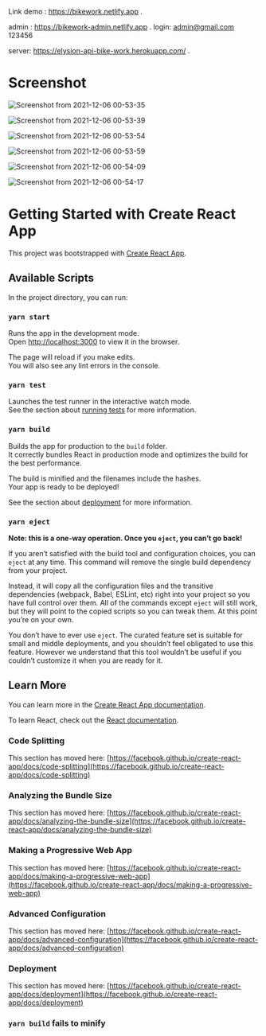 Link demo : https://bikework.netlify.app .




admin : https://bikework-admin.netlify.app .
login: admin@gmail.com 123456


server: https://elysion-api-bike-work.herokuapp.com/ .


# Screenshot
![Screenshot from 2021-12-06 00-53-35](https://user-images.githubusercontent.com/61737624/144757966-8a7f5d04-59f3-4d83-944d-6576321954fc.png)


![Screenshot from 2021-12-06 00-53-39](https://user-images.githubusercontent.com/61737624/144757967-5f75bbc0-51fc-4fb5-8a0f-bed36bbbdeed.png)


![Screenshot from 2021-12-06 00-53-54](https://user-images.githubusercontent.com/61737624/144757968-5b1558fc-ace7-4d2a-8438-622ce721af9b.png)


![Screenshot from 2021-12-06 00-53-59](https://user-images.githubusercontent.com/61737624/144757972-2698e3e1-c70b-401b-94b3-f828110af711.png)

![Screenshot from 2021-12-06 00-54-09](https://user-images.githubusercontent.com/61737624/144757974-5ec73b7c-a1fa-4bda-85f8-6e139ae1f2cf.png)


![Screenshot from 2021-12-06 00-54-17](https://user-images.githubusercontent.com/61737624/144757975-662beb2c-3cbe-4fbf-9972-b3dbfbd85fc9.png)

# Getting Started with Create React App

This project was bootstrapped with [Create React App](https://github.com/facebook/create-react-app).

## Available Scripts

In the project directory, you can run:

### `yarn start`

Runs the app in the development mode.\
Open [http://localhost:3000](http://localhost:3000) to view it in the browser.

The page will reload if you make edits.\
You will also see any lint errors in the console.

### `yarn test`

Launches the test runner in the interactive watch mode.\
See the section about [running tests](https://facebook.github.io/create-react-app/docs/running-tests) for more information.

### `yarn build`

Builds the app for production to the `build` folder.\
It correctly bundles React in production mode and optimizes the build for the best performance.

The build is minified and the filenames include the hashes.\
Your app is ready to be deployed!

See the section about [deployment](https://facebook.github.io/create-react-app/docs/deployment) for more information.

### `yarn eject`

**Note: this is a one-way operation. Once you `eject`, you can’t go back!**

If you aren’t satisfied with the build tool and configuration choices, you can `eject` at any time. This command will remove the single build dependency from your project.

Instead, it will copy all the configuration files and the transitive dependencies (webpack, Babel, ESLint, etc) right into your project so you have full control over them. All of the commands except `eject` will still work, but they will point to the copied scripts so you can tweak them. At this point you’re on your own.

You don’t have to ever use `eject`. The curated feature set is suitable for small and middle deployments, and you shouldn’t feel obligated to use this feature. However we understand that this tool wouldn’t be useful if you couldn’t customize it when you are ready for it.

## Learn More

You can learn more in the [Create React App documentation](https://facebook.github.io/create-react-app/docs/getting-started).

To learn React, check out the [React documentation](https://reactjs.org/).

### Code Splitting

This section has moved here: [https://facebook.github.io/create-react-app/docs/code-splitting](https://facebook.github.io/create-react-app/docs/code-splitting)

### Analyzing the Bundle Size

This section has moved here: [https://facebook.github.io/create-react-app/docs/analyzing-the-bundle-size](https://facebook.github.io/create-react-app/docs/analyzing-the-bundle-size)

### Making a Progressive Web App

This section has moved here: [https://facebook.github.io/create-react-app/docs/making-a-progressive-web-app](https://facebook.github.io/create-react-app/docs/making-a-progressive-web-app)

### Advanced Configuration

This section has moved here: [https://facebook.github.io/create-react-app/docs/advanced-configuration](https://facebook.github.io/create-react-app/docs/advanced-configuration)

### Deployment

This section has moved here: [https://facebook.github.io/create-react-app/docs/deployment](https://facebook.github.io/create-react-app/docs/deployment)

### `yarn build` fails to minify
